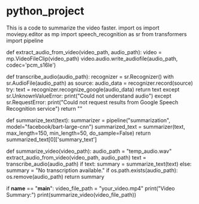 # python_project
This is a code to summarize the  video faster.
import os
import moviepy.editor as mp
import speech_recognition as sr
from transformers import pipeline

def extract_audio_from_video(video_path, audio_path):
    video = mp.VideoFileClip(video_path)
    video.audio.write_audiofile(audio_path, codec='pcm_s16le')

def transcribe_audio(audio_path):
    recognizer = sr.Recognizer()
    with sr.AudioFile(audio_path) as source:
        audio_data = recognizer.record(source)
        try:
            text = recognizer.recognize_google(audio_data)
            return text
        except sr.UnknownValueError:
            print("Could not understand audio")
        except sr.RequestError:
            print("Could not request results from Google Speech Recognition service")
    return ""

def summarize_text(text):
    summarizer = pipeline("summarization", model="facebook/bart-large-cnn")
    summarized_text = summarizer(text, max_length=150, min_length=50, do_sample=False)
    return summarized_text[0]['summary_text']

def summarize_video(video_path):
    audio_path = "temp_audio.wav"
    extract_audio_from_video(video_path, audio_path)
    text = transcribe_audio(audio_path)
    if text:
        summary = summarize_text(text)
    else:
        summary = "No transcription available."
    if os.path.exists(audio_path):
        os.remove(audio_path)
    return summary

if __name__ == "__main__":
    video_file_path = "your_video.mp4"
    print("Video Summary:")
    print(summarize_video(video_file_path))
